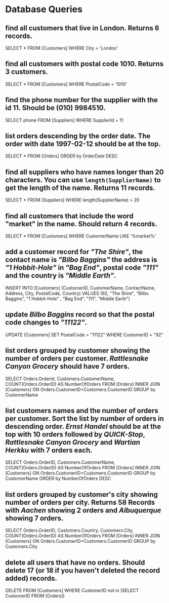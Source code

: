 # Database Queries

## find all customers that live in London. Returns 6 records.
SELECT * FROM [Customers] WHERE City = 'London'

## find all customers with postal code 1010. Returns 3 customers.
SELECT * FROM [Customers] WHERE PostalCode = '1010'

## find the phone number for the supplier with the id 11. Should be (010) 9984510.
SELECT phone FROM [Suppliers] WHERE SupplierId = 11

## list orders descending by the order date. The order with date 1997-02-12 should be at the top.
SELECT * FROM [Orders] ORDER by OrderDate DESC

## find all suppliers who have names longer than 20 characters. You can use `length(SupplierName)` to get the length of the name. Returns 11 records.
SELECT * FROM [Suppliers] WHERE length(SupplierName) > 20

## find all customers that include the word "market" in the name. Should return 4 records.
SELECT * FROM [Customers] WHERE CustomerName LIKE '%market%'

## add a customer record for _"The Shire"_, the contact name is _"Bilbo Baggins"_ the address is _"1 Hobbit-Hole"_ in _"Bag End"_, postal code _"111"_ and the country is _"Middle Earth"_.
INSERT INTO [Customers] (CustomerID, CustomerName, ContactName, Address, City, PostalCode, Country)
VALUES (92, "The Shire", "Bilbo Baggins", "1 Hobbit-Hole" , "Bag End", "111", "Middle Earth")

## update _Bilbo Baggins_ record so that the postal code changes to _"11122"_.
UPDATE [Customers] SET PostalCode = "11122" WHERE CustomerID = "92"

## list orders grouped by customer showing the number of orders per customer. _Rattlesnake Canyon Grocery_ should have 7 orders.
SELECT Orders.Orderid, Customers.CustomerName, COUNT(Orders.OrderID) AS NumberOfOrders
FROM [Orders] INNER JOIN [Customers] ON Orders.CustomerID=Customers.CustomerID GROUP by CustomerName

## list customers names and the number of orders per customer. Sort the list by number of orders in descending order. _Ernst Handel_ should be at the top with 10 orders followed by _QUICK-Stop_, _Rattlesnake Canyon Grocery_ and _Wartian Herkku_ with 7 orders each.
SELECT Orders.OrderID, Customers.CustomerName, COUNT(Orders.OrderID) AS NumberOfOrders
FROM [Orders] INNER JOIN [Customers] ON Orders.CustomerID=Customers.CustomerID GROUP by CustomerName
ORDER by NumberOfOrders DESC

## list orders grouped by customer's city showing number of orders per city. Returns 58 Records with _Aachen_ showing 2 orders and _Albuquerque_ showing 7 orders.
SELECT Orders.OrderID, Customers.Country, Customers.City, COUNT(Orders.OrderID) AS NumberOfOrders
FROM [Orders] INNER JOIN [Customers] ON Orders.CustomerID=Customers.CustomerID GROUP by Customers.City

## delete all users that have no orders. Should delete 17 (or 18 if you haven't deleted the record added) records.
DELETE FROM [Customers]
WHERE CustomerID not in (SELECT CustomerID FROM [Orders])
